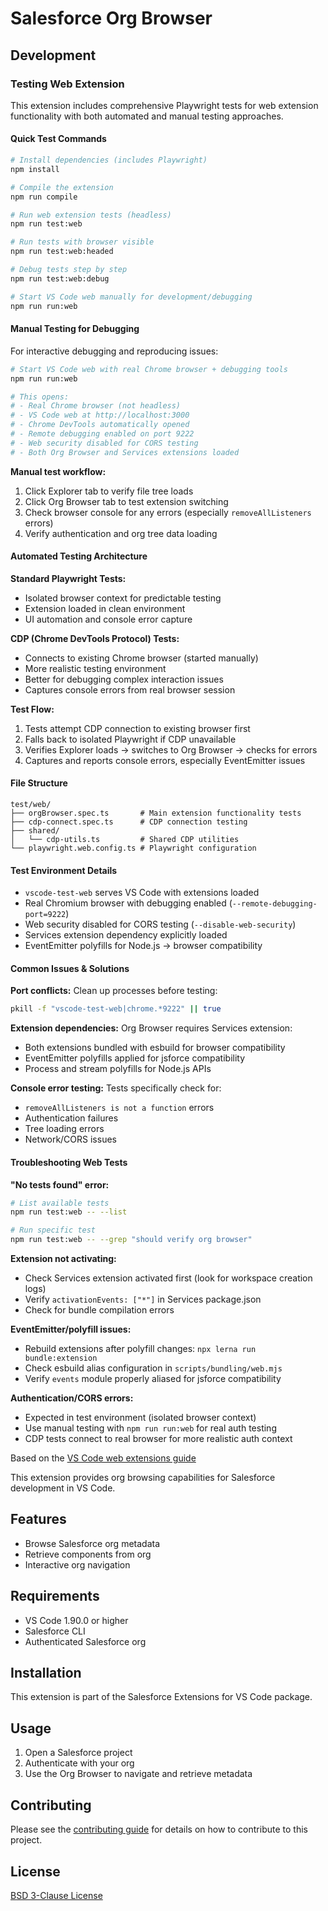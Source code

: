 # Salesforce Org Browser

## Development

### Testing Web Extension

This extension includes comprehensive Playwright tests for web extension functionality with both automated and manual testing approaches.

#### Quick Test Commands

```bash
# Install dependencies (includes Playwright)
npm install

# Compile the extension
npm run compile

# Run web extension tests (headless)
npm run test:web

# Run tests with browser visible
npm run test:web:headed

# Debug tests step by step
npm run test:web:debug

# Start VS Code web manually for development/debugging
npm run run:web
```

#### Manual Testing for Debugging

For interactive debugging and reproducing issues:

```bash
# Start VS Code web with real Chrome browser + debugging tools
npm run run:web

# This opens:
# - Real Chrome browser (not headless)
# - VS Code web at http://localhost:3000
# - Chrome DevTools automatically opened
# - Remote debugging enabled on port 9222
# - Web security disabled for CORS testing
# - Both Org Browser and Services extensions loaded
```

**Manual test workflow:**

1. Click Explorer tab to verify file tree loads
2. Click Org Browser tab to test extension switching
3. Check browser console for any errors (especially `removeAllListeners` errors)
4. Verify authentication and org tree data loading

#### Automated Testing Architecture

**Standard Playwright Tests:**

- Isolated browser context for predictable testing
- Extension loaded in clean environment
- UI automation and console error capture

**CDP (Chrome DevTools Protocol) Tests:**

- Connects to existing Chrome browser (started manually)
- More realistic testing environment
- Better for debugging complex interaction issues
- Captures console errors from real browser session

**Test Flow:**

1. Tests attempt CDP connection to existing browser first
2. Falls back to isolated Playwright if CDP unavailable
3. Verifies Explorer loads → switches to Org Browser → checks for errors
4. Captures and reports console errors, especially EventEmitter issues

#### File Structure

```
test/web/
├── orgBrowser.spec.ts       # Main extension functionality tests
├── cdp-connect.spec.ts      # CDP connection testing
├── shared/
│   └── cdp-utils.ts         # Shared CDP utilities
└── playwright.web.config.ts # Playwright configuration
```

#### Test Environment Details

- `vscode-test-web` serves VS Code with extensions loaded
- Real Chromium browser with debugging enabled (`--remote-debugging-port=9222`)
- Web security disabled for CORS testing (`--disable-web-security`)
- Services extension dependency explicitly loaded
- EventEmitter polyfills for Node.js → browser compatibility

#### Common Issues & Solutions

**Port conflicts:** Clean up processes before testing:

```bash
pkill -f "vscode-test-web|chrome.*9222" || true
```

**Extension dependencies:** Org Browser requires Services extension:

- Both extensions bundled with esbuild for browser compatibility
- EventEmitter polyfills applied for jsforce compatibility
- Process and stream polyfills for Node.js APIs

**Console error testing:** Tests specifically check for:

- `removeAllListeners is not a function` errors
- Authentication failures
- Tree loading errors
- Network/CORS issues

#### Troubleshooting Web Tests

**"No tests found" error:**

```bash
# List available tests
npm run test:web -- --list

# Run specific test
npm run test:web -- --grep "should verify org browser"
```

**Extension not activating:**

- Check Services extension activated first (look for workspace creation logs)
- Verify `activationEvents: ["*"]` in Services package.json
- Check for bundle compilation errors

**EventEmitter/polyfill issues:**

- Rebuild extensions after polyfill changes: `npx lerna run bundle:extension`
- Check esbuild alias configuration in `scripts/bundling/web.mjs`
- Verify `events` module properly aliased for jsforce compatibility

**Authentication/CORS errors:**

- Expected in test environment (isolated browser context)
- Use manual testing with `npm run run:web` for real auth testing
- CDP tests connect to real browser for more realistic auth context

Based on the [VS Code web extensions guide](https://code.visualstudio.com/api/extension-guides/web-extensions)

This extension provides org browsing capabilities for Salesforce development in VS Code.

## Features

- Browse Salesforce org metadata
- Retrieve components from org
- Interactive org navigation

## Requirements

- VS Code 1.90.0 or higher
- Salesforce CLI
- Authenticated Salesforce org

## Installation

This extension is part of the Salesforce Extensions for VS Code package.

## Usage

1. Open a Salesforce project
2. Authenticate with your org
3. Use the Org Browser to navigate and retrieve metadata

## Contributing

Please see the [contributing guide](../../CONTRIBUTING.md) for details on how to contribute to this project.

## License

[BSD 3-Clause License](LICENSE.txt)
